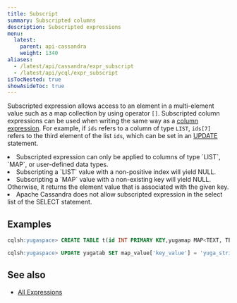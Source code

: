 ```yaml
---
title: Subscript
summary: Subscripted columns
description: Subscripted expressions
menu:
  latest:
    parent: api-cassandra
    weight: 1340
aliases:
  - /latest/api/cassandra/expr_subscript
  - /latest/api/ycql/expr_subscript
isTocNested: true
showAsideToc: true
---
```


Subscripted expression allows access to an element in a multi-element value such as a map collection by using operator `[]`. Subscripted column expressions can be used when writing the same way as a [column expression](../expr_simple##Column). For example, if `ids` refers to a column of type `LIST`, `ids[7]` refers to the third element of the list `ids`, which can be set in an [UPDATE](../dml_update) statement.

<li>Subscripted expression can only be applied to columns of type `LIST`, `MAP`, or user-defined data types.</li>
<li>Subscripting a `LIST` value with a non-positive index will yield NULL.</li>
<li>Subscripting a `MAP` value with a non-existing key will yield NULL. Otherwise, it returns the element value that is associated with the given key.</li>
<li>Apache Cassandra does not allow subscripted expression in the select list of the SELECT statement.</li>

## Examples

```sql
cqlsh:yugaspace> CREATE TABLE t(id INT PRIMARY KEY,yugamap MAP<TEXT, TEXT>);
```

```sql
cqlsh:yugaspace> UPDATE yugatab SET map_value['key_value'] = 'yuga_string' WHERE id = 7;
```

## See also

- [All Expressions](..##expressions)
